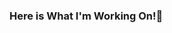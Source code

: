 ### Here is What I'm Working On!👋

<!--


Here are some ideas to get you started:

- 🔭 I’m currently working on ... Seg as a Electronic Tecnithion 
- 🌱 I’m currently learning ...
- 👯 I’m looking to collaborate on ...
- 🤔 I’m looking for help with ...
- 💬 Ask me about ...
- 📫 How to reach me: ...
- 😄 Pronouns: ...
- ⚡ Fun fact: ...
-->
